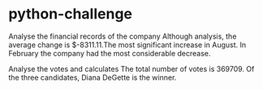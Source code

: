 # python-challenge

Analyse the financial records of the company
Although analysis, the average change is $-8311.11.The most significant increase in August. In February the company had the most considerable decrease. 

Analyse the votes and calculates
The total number of votes is 369709. Of the three candidates, Diana DeGette is the winner.

